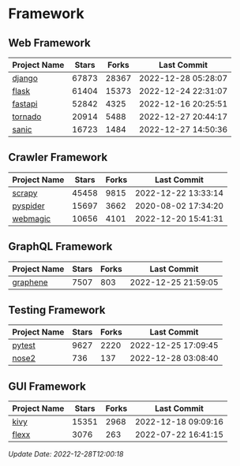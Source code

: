 # Framework

## Web Framework
| Project Name | Stars | Forks | Last Commit |
| ------------ | ----- | ----- | ----------- |
| [django](https://github.com/django/django) | 67873 | 28367 | 2022-12-28 05:28:07 |
| [flask](https://github.com/pallets/flask) | 61404 | 15373 | 2022-12-24 22:31:07 |
| [fastapi](https://github.com/tiangolo/fastapi) | 52842 | 4325 | 2022-12-16 20:25:51 |
| [tornado](https://github.com/tornadoweb/tornado) | 20914 | 5488 | 2022-12-27 20:44:17 |
| [sanic](https://github.com/sanic-org/sanic) | 16723 | 1484 | 2022-12-27 14:50:36 |

## Crawler Framework
| Project Name | Stars | Forks | Last Commit |
| ------------ | ----- | ----- | ----------- |
| [scrapy](https://github.com/scrapy/scrapy) | 45458 | 9815 | 2022-12-22 13:33:14 |
| [pyspider](https://github.com/binux/pyspider) | 15697 | 3662 | 2020-08-02 17:34:20 |
| [webmagic](https://github.com/code4craft/webmagic) | 10656 | 4101 | 2022-12-20 15:41:31 |

## GraphQL Framework
| Project Name | Stars | Forks | Last Commit |
| ------------ | ----- | ----- | ----------- |
| [graphene](https://github.com/graphql-python/graphene) | 7507 | 803 | 2022-12-25 21:59:05 |

## Testing Framework
| Project Name | Stars | Forks | Last Commit |
| ------------ | ----- | ----- | ----------- |
| [pytest](https://github.com/pytest-dev/pytest) | 9627 | 2220 | 2022-12-25 17:09:45 |
| [nose2](https://github.com/nose-devs/nose2) | 736 | 137 | 2022-12-28 03:08:40 |

## GUI Framework
| Project Name | Stars | Forks | Last Commit |
| ------------ | ----- | ----- | ----------- |
| [kivy](https://github.com/kivy/kivy) | 15351 | 2968 | 2022-12-18 09:09:16 |
| [flexx](https://github.com/flexxui/flexx) | 3076 | 263 | 2022-07-22 16:41:15 |

*Update Date: 2022-12-28T12:00:18*